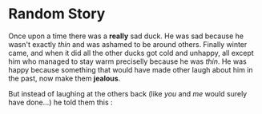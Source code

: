 # Random Story
Once upon a time there was a **really** sad duck. He was sad because he wasn't exactly *thin* and  was ashamed to be around others. Finally winter came, and when it did all the other ducks got cold and unhappy, all except him who managed to stay warm preciselly because he was *thin*. He was happy
because something that would have made other laugh about him in the past, now make them **jealous**. 

But instead of laughing at the others back (like *you* and *me* would surely have done...) he told them this :
